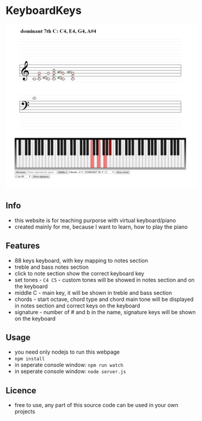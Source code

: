 # KeyboardKeys
![Image description](preview.jpg)

## Info
* this website is for teaching purporse with virtual keyboard/piano
* created mainly for me, because I want to learn, how to play the piano
## Features
* 88 keys keyboard, with key mapping to notes section
* treble and bass notes section
* click to note section show the correct keyboard key
* set tones - `C4 C5` - custom tones will be showed in notes section and on the keyboard
* middle C - main key, it will be shown in treble and bass section
* chords - start octave, chord type and chord main tone will be displayed in notes section and correct keys on the keyboard
* signature - number of # and b in the name, signature keys will be shown on the keyboard
## Usage
* you need only nodejs to run this webpage
* `npm install`
* in seperate console window: `npm run watch`
* in seperate console window: `node server.js`
## Licence
* free to use, any part of this source code can be used in your own projects
